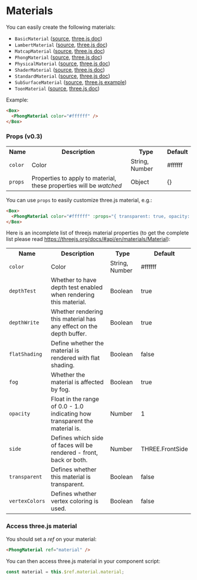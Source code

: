 # Materials

You can easily create the following materials:

- `BasicMaterial` ([source](https://github.com/troisjs/trois/blob/master/src/materials/Material.ts), [three.js doc](https://threejs.org/docs/index.html#api/en/materials/MeshBasicMaterial))
- `LambertMaterial` ([source](https://github.com/troisjs/trois/blob/master/src/materials/Material.ts), [three.js doc](https://threejs.org/docs/index.html#api/en/materials/MeshLambertMaterial))
- `MatcapMaterial` ([source](https://github.com/troisjs/trois/blob/master/src/materials/MatcapMaterial.ts), [three.js doc](https://threejs.org/docs/index.html#api/en/materials/MeshMatcapMaterial))
- `PhongMaterial` ([source](https://github.com/troisjs/trois/blob/master/src/materials/Material.ts), [three.js doc](https://threejs.org/docs/index.html#api/en/materials/MeshPhongMaterial))
- `PhysicalMaterial` ([source](https://github.com/troisjs/trois/blob/master/src/materials/Material.ts), [three.js doc](https://threejs.org/docs/index.html#api/en/materials/MeshPhysicalMaterial))
- `ShaderMaterial` ([source](https://github.com/troisjs/trois/blob/master/src/materials/ShaderMaterial.ts), [three.js doc](https://threejs.org/docs/index.html#api/en/materials/ShaderMaterial))
- `StandardMaterial` ([source](https://github.com/troisjs/trois/blob/master/src/materials/Material.ts), [three.js doc](https://threejs.org/docs/index.html#api/en/materials/MeshStandardMaterial))
- `SubSurfaceMaterial` ([source](https://github.com/troisjs/trois/blob/master/src/materials/SubSurfaceMaterial.ts), [three.js example](https://github.com/mrdoob/three.js/blob/master/examples/webgl_materials_subsurface_scattering.html))
- `ToonMaterial` ([source](https://github.com/troisjs/trois/blob/master/src/materials/Material.ts), [three.js doc](https://threejs.org/docs/index.html#api/en/materials/MeshToonMaterial))

Example:

```html
<Box>
  <PhongMaterial color="#ffffff" />
</Box>
```

### Props (v0.3)

<table>
<tbody>
  <tr>
    <th>Name</th>
    <th>Description</th>
    <th>Type</th>
    <th>Default</th>
  </tr>
  <tr><td><code>color</code></td><td>Color</td><td>String, Number</td><td>#ffffff</td></tr>
  <tr><td><code>props</code></td><td>Properties to apply to material, these properties will be <em>watched</em></td><td>Object</td><td>{}</td></tr>
</tbody>
</table>

You can use `props` to easily customize three.js material, e.g.:

```html
<Box>
  <PhongMaterial color="#ffffff" :props="{ transparent: true, opacity: 0.5 }" />
</Box>
```

Here is an incomplete list of threejs material properties (to get the complete list please read https://threejs.org/docs/#api/en/materials/Material):

<table>
<tbody>
  <tr>
    <th>Name</th>
    <th>Description</th>
    <th>Type</th>
    <th>Default</th>
  </tr>
  <tr><td><code>color</code></td><td>Color</td><td>String, Number</td><td>#ffffff</td></tr>
  <tr><td><code>depthTest</code></td><td>Whether to have depth test enabled when rendering this material.</td><td>Boolean</td><td>true</td></tr>
  <tr><td><code>depthWrite</code></td><td>Whether rendering this material has any effect on the depth buffer.</td><td>Boolean</td><td>true</td></tr>
  <tr><td><code>flatShading</code></td><td>Define whether the material is rendered with flat shading.</td><td>Boolean</td><td>false</td></tr>
  <tr><td><code>fog</code></td><td>Whether the material is affected by fog.</td><td>Boolean</td><td>true</td></tr>
  <tr><td><code>opacity</code></td><td>Float in the range of 0.0 - 1.0 indicating how transparent the material is.</td><td>Number</td><td>1</td></tr>
  <tr><td><code>side</code></td><td>Defines which side of faces will be rendered - front, back or both.</td><td>Number</td><td>THREE.FrontSide</td></tr>
  <tr><td><code>transparent</code></td><td>Defines whether this material is transparent.</td><td>Boolean</td><td>false</td></tr>
  <tr><td><code>vertexColors</code></td><td>Defines whether vertex coloring is used.</td><td>Boolean</td><td>false</td></tr>
</tbody>
</table>

### Access three.js material

You should set a *ref* on your material:

```html
<PhongMaterial ref="material" />
```

You can then access three.js material in your component script:

```js
const material = this.$ref.material.material;
```
